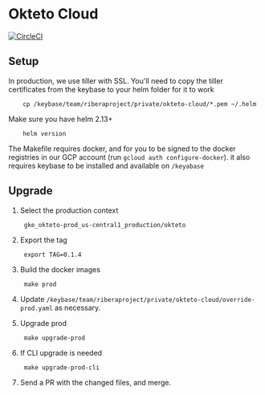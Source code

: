 # Okteto Cloud

[![CircleCI](https://circleci.com/gh/okteto/app/tree/master.svg?style=svg&circle-token=ab2352c40f7a50e3460e79219a2fb130a73f426c)](https://circleci.com/gh/okteto/app/tree/master)

## Setup
In production, we use tiller with SSL. You'll need to copy the tiller certificates from the keybase to your helm folder for it to work 

        cp /keybase/team/riberaproject/private/okteto-cloud/*.pem ~/.helm

Make sure you have helm 2.13+

        helm version

The Makefile requires docker, and for you to be signed to the docker registries in our GCP account (run `gcloud auth configure-docker`). it also requires keybase to be installed and available on `/keyabase`

## Upgrade
1. Select the production context 
        
        gke_okteto-prod_us-central1_production/okteto

1. Export the tag
        
        export TAG=0.1.4

1. Build the docker images
        
        make prod

1. Update `/keybase/team/riberaproject/private/okteto-cloud/override-prod.yaml` as necessary.

1. Upgrade prod
        
        make upgrade-prod

1. If CLI upgrade is needed
        
        make upgrade-prod-cli

1. Send a PR with the changed files, and merge.
